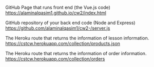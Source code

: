 GitHub Page that runs front end (the Vue.js code)
https://alaminalqasim1.github.io/cw2/index.html

GitHub repository of your back end code (Node and Express)
https://github.com/alaminalqasim1/cw2-/server.js

The Heroku route that returns the information of lesson information.
https://cstcw.herokuapp.com/collection/products.json

The Heroku route that returns the information of order information.
https://cstcw.herokuapp.com/collection/orders
